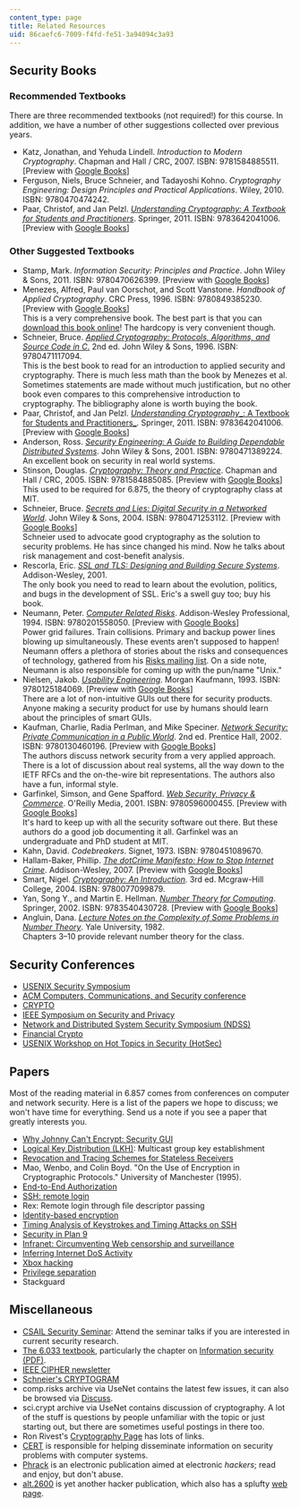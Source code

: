 ```yaml
---
content_type: page
title: Related Resources
uid: 86caefc6-7009-f4fd-fe51-3a94094c3a93
---
```


Security Books
--------------

### Recommended Textbooks

There are three recommended textbooks (not required!) for this course. In addition, we have a number of other suggestions collected over previous years.

*   Katz, Jonathan, and Yehuda Lindell. _Introduction to Modern Cryptography_. Chapman and Hall / CRC, 2007. ISBN: 9781584885511. \[Preview with [Google Books](http://books.google.com/books?id=TTtVKHdOcDoC&pg=PAfrontcover)\]
*   Ferguson, Niels, Bruce Schneier, and Tadayoshi Kohno. _Cryptography Engineering: Design Principles and Practical Applications_. Wiley, 2010. ISBN: 9780470474242.
*   Paar, Christof, and Jan Pelzl. [_Understanding Cryptography: A Textbook for Students and Practitioners_](http://www.springer.com/computer/security+and+cryptology/book/978-3-642-04100-6). Springer, 2011. ISBN: 9783642041006. \[Preview with [Google Books](http://books.google.com/books?id=f24wFELSzkoC&pg=PAfrontcover)\]

### Other Suggested Textbooks

*   Stamp, Mark. _Information Security: Principles and Practice_. John Wiley & Sons, 2011. ISBN: 9780470626399. \[Preview with [Google Books](http://books.google.com/books?id=UW3SS9P9hdEC&pg=PAfrontcover)\]
*   Menezes, Alfred, Paul van Oorschot, and Scott Vanstone. _Handbook of Applied Cryptography_. CRC Press, 1996. ISBN: 9780849385230. \[Preview with [Google Books](http://books.google.com/books?id=MhvcBQAAQBAJ&pg=PAfrontcover)\]  
    This is a very comprehensive book. The best part is that you can [download this book online](http://www.cacr.math.uwaterloo.ca/hac/)! The hardcopy is very convenient though.
*   Schneier, Bruce. [_Applied Cryptography: Protocols, Algorithms, and Source Code in C_.](http://www.schneier.com/book-applied.html) 2nd ed. John Wiley & Sons, 1996. ISBN: 9780471117094.  
    This is the best book to read for an introduction to applied security and cryptography. There is much less math than the book by Menezes et al. Sometimes statements are made without much justification, but no other book even compares to this comprehensive introduction to cryptography. The bibliography alone is worth buying the book.
*   Paar, Christof, and Jan Pelzl. [_Understanding Cryptography__: A Textbook for Students and Practitioners_](http://www.springer.com/computer/security+and+cryptology/book/978-3-642-04100-6). Springer, 2011. ISBN: 9783642041006. \[Preview with [Google Books](http://books.google.com/books?id=f24wFELSzkoC&pg=PAfrontcover)\]
*   Anderson, Ross. [_Security Engineering: A Guide to Building Dependable Distributed Systems_](http://www.cl.cam.ac.uk/~rja14/book.html). John Wiley & Sons, 2001. ISBN: 9780471389224.  
    An excellent book on security in real world systems.
*   Stinson, Douglas. [_Cryptography: Theory and Practice_](https://labs.xjtudlc.com/labs/wldmt1/reading%20list/books/Network%20security%20and%20crypto/Cryptography%20Theory%20and%20Practice.pdf). Chapman and Hall / CRC, 2005. ISBN: 9781584885085. \[Preview with [Google Books](http://books.google.com/books?id=uhl_kYfpgo4C&pg=PAfrontcover)\]  
    This used to be required for 6.875, the theory of cryptography class at MIT.
*   Schneier, Bruce. [_Secrets and Lies: Digital Security in a Networked World_](http://www.schneier.com/book-sandl.html). John Wiley & Sons, 2004. ISBN: 9780471253112. \[Preview with [Google Books](http://books.google.com/books?id=z_7CAjmql6kC&pg=PAfrontcover)\]  
    Schneier used to advocate good cryptography as the solution to security problems. He has since changed his mind. Now he talks about risk management and cost-benefit analysis.
*   Rescorla, Eric. [_SSL and TLS: Designing and Building Secure Systems_](http://www.pearson.ch/1471/9780201615982/SSL-and-TLS-Designing-and-Building.aspx). Addison-Wesley, 2001.  
    The only book you need to read to learn about the evolution, politics, and bugs in the development of SSL. Eric's a swell guy too; buy his book.
*   Neumann, Peter. [_Computer Related Risks_](http://www.csl.sri.com/users/neumann/neumann-book.html). Addison-Wesley Professional, 1994. ISBN: 9780201558050. \[Preview with [Google Books](http://books.google.com/books?id=8d-qU8K0BN4C&pg=PAfrontcover)\]  
    Power grid failures. Train collisions. Primary and backup power lines blowing up simultaneously. These events aren't supposed to happen! Neumann offers a plethora of stories about the risks and consequences of technology, gathered from his [Risks mailing list](http://catless.ncl.ac.uk/Risks). On a side note, Neumann is also responsible for coming up with the pun/name "Unix."
*   Nielsen, Jakob. [_Usability Engineering_](http://www.useit.com/jakob/useengbook.html). Morgan Kaufmann, 1993. ISBN: 9780125184069. \[Preview with [Google Books](http://books.google.com/books?id=95As2OF67f0C&pg=PAfrontcover)\]  
    There are a lot of non-intuitive GUIs out there for security products. Anyone making a security product for use by humans should learn about the principles of smart GUIs.
*   Kaufman, Charlie, Radia Perlman, and Mike Speciner. [_Network Security: Private Communication in a Public World_](https://www.amazon.com/Network-Security-Private-Communication-Public/dp/0130460192). 2nd ed. Prentice Hall, 2002. ISBN: 9780130460196. \[Preview with [Google Books](http://books.google.com/books?id=wxMqaz4JMb0C&pg=PAfrontcover)\]  
    The authors discuss network security from a very applied approach. There is a lot of discussion about real systems, all the way down to the IETF RFCs and the on-the-wire bit representations. The authors also have a fun, informal style.
*   Garfinkel, Simson, and Gene Spafford. [_Web Security, Privacy & Commerce_](http://www.oreilly.com/catalog/websec2/). O'Reilly Media, 2001. ISBN: 9780596000455. \[Preview with [Google Books](http://books.google.com/books?id=jIBH98wwuv8C&pg=PAfrontcover)\]  
    It's hard to keep up with all the security software out there. But these authors do a good job documenting it all. Garfinkel was an undergraduate and PhD student at MIT.
*   Kahn, David. _Codebreakers_. Signet, 1973. ISBN: 9780451089670.
*   Hallam-Baker, Phillip. [_The dotCrime Manifesto: How to Stop Internet Crime_](https://commons.erau.edu/cgi/viewcontent.cgi?article=1143&context=publication). Addison-Wesley, 2007. \[Preview with [Google Books](http://books.google.com/books?id=ZWp-1R_tJGgC&pg=PAfrontcover)\]
*   Smart, Nigel. [_Cryptography: An Introduction_](https://www.cs.umd.edu/~waa/414-F11/IntroToCrypto.pdf)_._ 3rd ed. Mcgraw-Hill College, 2004. ISBN: 9780077099879.
*   Yan, Song Y., and Martin E. Hellman. [_Number Theory for Computing_](http://www.springer.com/computer/foundations/book/978-3-540-43072-8). Springer, 2002. ISBN: 9783540430728. \[Preview with [Google Books](http://books.google.com/books?id=lIvPz7k41SEC&pg=PAfrontcover)\]
*   Angluin, Dana. [_Lecture Notes on the Complexity of Some Problems in Number Theory_](http://www.springer.com/computer/foundations/book/978-3-540-43072-8). Yale University, 1982.  
    Chapters 3–10 provide relevant number theory for the class.

Security Conferences
--------------------

*   [USENIX Security Symposium](https://www.usenix.org/conferences/byname/108)
*   [ACM Computers, Communications, and Security conference](http://www.acm.org/sigsac/ccs.html)
*   [CRYPTO](http://www.iacr.org/conferences/)
*   [IEEE Symposium on Security and Privacy](http://www.ieee-security.org/TC/SP-Index.html)
*   [Network and Distributed System Security Symposium (NDSS)](http://www.isoc.org/isoc/conferences/ndss/)
*   [Financial Crypto](http://ifca.ai/)
*   [USENIX Workshop on Hot Topics in Security (HotSec)](https://www.usenix.org/conferences/byname/158)

Papers
------

Most of the reading material in 6.857 comes from conferences on computer and network security. Here is a list of the papers we hope to discuss; we won't have time for everything. Send us a note if you see a paper that greatly interests you.

*   [Why Johnny Can't Encrypt: Security GUI](http://www.usenix.org/publications/library/proceedings/sec99/whitten.html)
*   [Logical Key Distribution (LKH)](http://web.mit.edu/rfc/rfc2627.txt): Multicast group key establishment
*   [Revocation and Tracing Schemes for Stateless Receivers](http://www.wisdom.weizmann.ac.il/~naor/PAPERS/2nl.html)
*   Mao, Wenbo, and Colin Boyd. "On the Use of Encryption in Cryptographic Protocols." University of Manchester (1995).
*   [End-to-End Authorization](http://www.usenix.org/events/osdi2000/howell.html)
*   [SSH: remote login](http://www.usenix.org/publications/library/proceedings/sec96/ylonen.html)
*   Rex: Remote login through file descriptor passing
*   [Identity-based encryption](http://crypto.stanford.edu/ibe/)
*   [Timing Analysis of Keystrokes and Timing Attacks on SSH](http://www.usenix.org/events/sec01/song.html)
*   [Security in Plan 9](http://www.usenix.org/events/sec02/cox.html)
*   [Infranet: Circumventing Web censorship and surveillance](http://www.usenix.org/events/sec02/feamster.html)
*   [Inferring Internet DoS Activity](http://www.usenix.org/events/sec01/moore.html)
*   [Xbox hacking](http://www.xenatera.com/bunnie/proj/anatak/xboxmod.html)
*   [Privilege separation](http://www.citi.umich.edu/techreports/reports/citi-tr-02-2.ps.gz)
*   Stackguard

Miscellaneous
-------------

*   [CSAIL Security Seminar](http://css.csail.mit.edu/security-seminar/): Attend the seminar talks if you are interested in current security research.
*   [The 6.033 textbook](/resources/res-6-004-principles-of-computer-system-design-an-introduction-spring-2009/online-textbook/), particularly the chapter on [Information security (PDF)](/resources/res-6-004-principles-of-computer-system-design-an-introduction-spring-2009/online-textbook/protection_open_5_0.pdf).
*   [IEEE CIPHER newsletter](http://www.ieee-security.org/cipher.html)
*   [Schneier's CRYPTOGRAM](http://www.counterpane.com/crypto-gram.html)
*   comp.risks archive via UseNet contains the latest few issues, it can also be browsed via [Discuss](http://diswww.mit.edu/picayune/risks/).
*   sci.crypt archive via UseNet contains discussion of cryptography. A lot of the stuff is questions by people unfamiliar with the topic or just starting out, but there are sometimes useful postings in there too.
*   Ron Rivest's [Cryptography Page](http://theory.lcs.mit.edu/~rivest/crypto-security.html) has lots of links.
*   [CERT](http://www.cert.org/) is responsible for helping disseminate information on security problems with computer systems.
*   [Phrack](http://www.phrack.com/) is an electronic publication aimed at electronic _hackers_; read and enjoy, but don't abuse.
*   [alt.2600](http://www.2600.com/) is yet another hacker publication, which also has a splufty [web page](http://www.2600.com/).